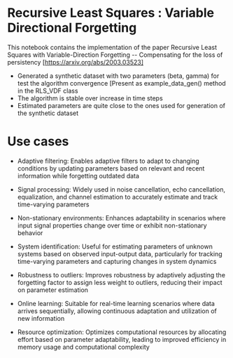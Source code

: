 # Recursive Least Squares : Variable Directional Forgetting

This notebook contains the implementation of the paper Recursive Least Squares with Variable-Direction Forgetting -- Compensating for the loss of persistency [https://arxiv.org/abs/2003.03523]
- Generated a synthetic dataset with two parameters (beta, gamma) for test the algorithm convergence [Present as example_data_gen() method in the RLS_VDF class
- The algorithm is stable over increase in time steps
- Estimated parameters are quite close to the ones used for generation of the synthetic dataset
# Use cases
- Adaptive filtering: Enables adaptive filters to adapt to changing conditions by updating parameters based on relevant and recent information while forgetting outdated data

- Signal processing: Widely used in noise cancellation, echo cancellation, equalization, and channel estimation to accurately estimate and track time-varying parameters

- Non-stationary environments: Enhances adaptability in scenarios where input signal properties change over time or exhibit non-stationary behavior

- System identification: Useful for estimating parameters of unknown systems based on observed input-output data, particularly for tracking time-varying parameters and capturing changes in system dynamics

- Robustness to outliers: Improves robustness by adaptively adjusting the forgetting factor to assign less weight to outliers, reducing their impact on parameter estimation

- Online learning: Suitable for real-time learning scenarios where data arrives sequentially, allowing continuous adaptation and utilization of new information

- Resource optimization: Optimizes computational resources by allocating effort based on parameter adaptability, leading to improved efficiency in memory usage and computational complexity

